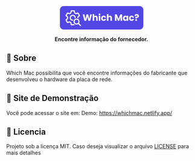 <p align="center">
  <img src=".github/logo-git.png" alt="WhichMac" />
</p>

<p align="center">
  <b>Encontre informação do fornecedor.</b>
</p>

## :page_facing_up: Sobre
Which Mac possibilita que você encontre informações do fabricante que desenvolveu o hardware da placa de rede.

## :eyes: Site de Demonstração
Você pode acessar o site em:
Demo: https://whichmac.netlify.app/

## :closed_book: Licencia
Projeto sob a licença MIT. Caso deseja visualizar o arquivo [LICENSE](https://github.com/SrWess/which-mac/blob/master/LICENSE ) para mais detalhes